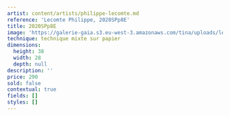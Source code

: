 ```yaml
---
artist: content/artists/philippe-lecomte.md
reference: 'Lecomte Philippe, 2020SPp8E'
title: 2020SPp8E
image: 'https://galerie-gaia.s3.eu-west-3.amazonaws.com/tina/uploads/lecomte-philippe/Philippe Lecomte - 2020_8E - 38x28.jpg'
technique: technique mixte sur papier
dimensions:
  height: 38
  width: 28
  depth: null
description: ''
price: 290
sold: false
contextual: true
fields: []
styles: []
---
```


